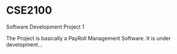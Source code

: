 # CSE2100

Software Development Project 1

The Project is basically a PayRoll Management Software.
It is under development...
